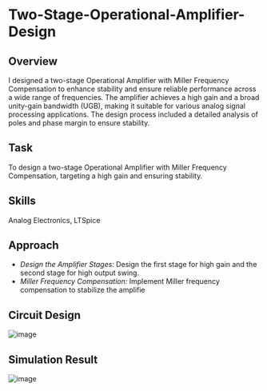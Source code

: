 # Two-Stage-Operational-Amplifier-Design

## Overview
I designed a two-stage Operational Amplifier with Miller Frequency Compensation to enhance stability and ensure reliable performance across a wide range of frequencies. The amplifier achieves a high gain and a broad unity-gain bandwidth (UGB), making it suitable for various analog signal processing applications. The design process included a detailed analysis of poles and phase margin to ensure stability.

## Task
To design a two-stage Operational Amplifier with Miller Frequency Compensation, targeting a high gain and ensuring stability.

## Skills
Analog Electronics, LTSpice

## Approach
+ *Design the Amplifier Stages:* Design the first stage for high gain and the second stage for high output swing.
+ *Miller Frequency Compensation:* Implement Miller frequency compensation to stabilize the amplifie

## Circuit Design
![image](https://github.com/user-attachments/assets/eec4582c-c99b-4688-b549-47026fd1695f)

## Simulation Result
![image](https://github.com/user-attachments/assets/50fa781f-dc92-4be9-8063-9d2ec4848579)

